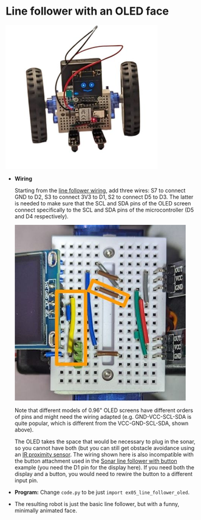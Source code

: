 # Line follower with an OLED face

<img src="../img/example-oled.jpg" width="400"/>

* **Wiring**

  Starting from the [line follower wiring](line_follower.md), add three wires: S7 to connect GND to D2, S3 to connect 3V3 to D1, S2 to connect D5 to D3. The latter is needed to make sure that the SCL and SDA pins of the OLED screen connect specifically to the SCL and SDA pins of the microcontroller (D5 and D4 respectively).

  ![](../img/example-oled-wiring.jpg)

  Note that different models of 0.96" OLED screens have different orders of pins and might need the wiring adapted (e.g. GND-VCC-SCL-SDA is quite popular, which is different from the VCC-GND-SCL-SDA, shown above).

  The OLED takes the space that would be necessary to plug in the sonar, so you cannot have both (but you can still get obstacle avoidance using an [IR proximity sensor](line_follower_oled_ir.md). The wiring shown here is also incompatible with the button attachment used in the [Sonar line follower with button](sonar_line_follower_button_buzzer.md) example (you need the D1 pin for the display here). If you need both the display and a button, you would need to rewire the button to a different input pin.

* **Program:** Change `code.py` to be just `import ex05_line_follower_oled`.
* The resulting robot is just the basic line follower, but with a funny, minimally animated face.
